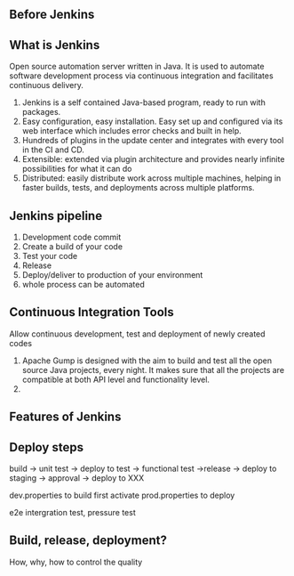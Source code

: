 ## Before Jenkins



## What is Jenkins 
Open source automation server written in Java. It is used to automate software development process via continuous integration and facilitates continuous delivery. 

1. Jenkins is a self contained Java-based program, ready to run with packages. 
2. Easy configuration, easy installation. Easy set up  and configured via its web interface which includes error checks and built in help. 
3. Hundreds of plugins in the update center and integrates with every tool in the CI and CD. 
4. Extensible: extended via plugin architecture and provides nearly infinite possibilities for what it can do 
5. Distributed: easily distribute work across multiple machines, helping in faster builds, tests, and deployments across multiple platforms. 
   

## Jenkins pipeline 
1. Development code commit 
2. Create a build of your code 
3. Test your code 
4. Release 
5. Deploy/deliver to production of your environment 
6. whole process can be automated 

## Continuous Integration Tools 

Allow continuous development, test and deployment of newly created codes 

1. Apache Gump is designed with the aim to build and test all the open source Java projects, every night. It makes sure that all the projects are compatible at both API level and functionality level. 
2. 

## Features of Jenkins 


## Deploy steps

build -> unit test -> deploy to test -> functional test ->release -> deploy to staging  -> approval -> deploy to XXX 

dev.properties to build first 
activate prod.properties to deploy 

e2e intergration test, pressure test 

## Build, release, deployment? 
How, why, how to control the quality 

